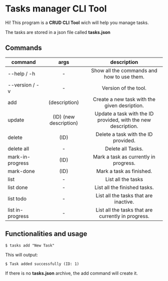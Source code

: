 # Tasks manager **CLI Tool**

Hi! This program is a **CRUD CLI Tool** wich will help you manage tasks.

The tasks are stored in a json file called **tasks.json**

## Commands

| command          |          args          |                          description                          |
| ---------------- | :--------------------: | :-----------------------------------------------------------: |
| --help / -h      |           -            |          Show all the commands and how to use them.           |
| --version / -v   |           -            |                     Version of the tool.                      |
| add              |     (description)      |         Create a new task with the given desription.          |
| update           | (ID) (new description) | Update a task with the ID provided, with the new description. |
| delete           |          (ID)          |              Delete a task with the ID provided.              |
| delete all       |           -            |                       Delete all Tasks.                       |
| mark-in-progress |          (ID)          |             Mark a task as currently in progress.             |
| mark-done        |          (ID)          |                   Mark a task as finished.                    |
| list             |           -            |                      List all the tasks                       |
| list done        |           -            |                 List all the finished tasks.                  |
| list todo        |           -            |             List all the tasks that are inactive.             |
| list in-progress |           -            |      List all the tasks that are currently in progress.       |

## Functionalities and usage

`$ tasks add "New Task"`

This will output:

`$ Task added successfully (ID: 1)`

If there is no **tasks.json** archive, the add command will create it.
